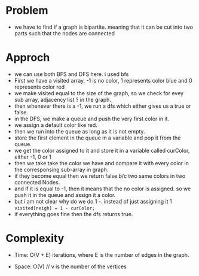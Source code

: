 # Problem
- we have to find if a graph is bipartite. meaning that it can be cut into two parts such that the nodes are connected

# Approch
- we can use both BFS and DFS here. i used bfs
- First we have a visited array, -1 is no color, 1 represents color blue and 0 represents color red
- we make visited equal to the size of the graph, so we check for evey sub array, adjacency list ? in the graph.
- then whenever there is a -1, we run a dfs which either gives us a true or false.
- in the DFS, we make a queue and push the very first color in it. 
- we assign a default color like red.
- then we run into the queue as long as it is not empty.
- store the first element in the queue in a variable and pop it from the queue.
- we get the color assigned to it and store it in a variable called curColor, either -1, 0 or 1
- then we take take the color we have and compare it with every color in the corresponsing sub-array in graph.
- if they become equal then we return false b/c two same colors in two connected Nodes.
- and if it is equal to -1, then it means that the no color is assigned. so we push it in the queue and assign it a color.
- but i am not clear why do we do 1 -. instead of just assigning it 1 ```visited[neigh] = 1 - curColor;  ```
- if everything goes fine then the dfs returns true.

# Complexity

- Time: O(V + E) iterations, where E is the number of edges in the graph.

- Space: O(V) // v is the number of the vertices